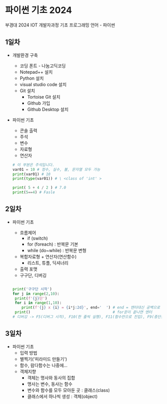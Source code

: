 # 파이썬 기초 2024
부경대 2024 IOT 개발자과정 기초 프로그래밍 언어 - 파이썬

## 1일차
- 개발환경 구축
   - 코딩 폰트 - 나눔고딕코딩
   - Notepad++ 설치
   - Python 설치
   - visual studio code 설치
   - Git 설치
        - Tortoise Git 설치
        - Github 가입
        - Github Desktop 설치

- 파이썬 기초
    - 콘솔 출력
    - 주석
    - 변수
    - 자료형
    - 연산자

    ```python
    # 이 부분은 주석입니다.
    var01 = 10 # 정수, 실수, 불, 문자열 모두 가능
    print(var01) # 10
    print(type(var01)) # \ <class of 'int' >

    print( 5 + 4 / 2 ) # 7.0
    print(5==4) # Fasle
    ```
    

## 2일차
- 파이썬 기초
    - 흐름제어
        - if     (switch)
        - for    (foreach)  : 반복문 기본
        - while  (do~while) : 반복문 변형
    - 복합자료형 + 연산자(연산함수)
        - 리스트, 튜플, 딕셔너리
    - 출력 포맷
    - 구구단, 디버깅

    ```python
   
    print('구구단 시작')
    for j in range(2,10):
     print(f'{j}단')
     for i in range(1,10):
        print(f'{j} x {i} = {i*j:2d}', end='  ') # end = 엔터대신 공백으로 변경
     print()                                     # for문이 끝나면 엔터
    # 디버깅 -> F5(디버그 시작), F10(한 줄씩 실행), F11(함수안으로 진입), F9(중단점 토글), shift + F5 디버깅 종료
    ```

## 3일차
- 파이썬 기초
    - 입력 방법
    - 별찍기('피라미드 만들기')
    - 함수, 람다함수는 나중에...
    - 객체지향
        - 객체는 명사와 동사의 집합
        - 명사는 변수, 동사는 함수
        - 변수와 함수를 모두 모아둔 곳 : 클래스(class)
        - 클래스에서 하나씩 생성 : 객체(object)